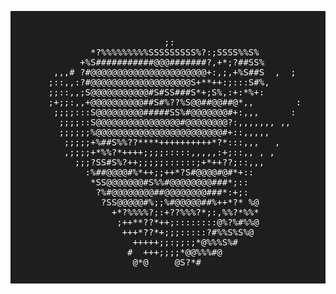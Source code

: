 <pre style="background-color:#1e1e1e; color:#ffffff; padding:10px;">
                                                                               
                                                             <span style="color:#00ffff">criicky  ─────────────────────────────────────────────────────────────</span>
                            ;:                               <span style="color:#800080">Riccardo</span>
              *?%%%%%%%%%SSSSSSSSS%?:;SSSS%%S%               
            +%S###########@@@#######?,+*;?##SS%              
       ,,,# ?#@@@@@@@@@@@@@@@@@@@@@@+:,;,+%S##S  ,  ;       
      ;::,,:?#@@@@@@@@@@@@@@@@@@@S+**++:;:::S#%,            
      ;;::,,;S@@@@@@@@@@@#S#SS###S*+;S%,:+:*%+:              
      ;+;;:,,+@@@@@@@@@@##S#%??%S@@##@@##@*,,        :      
       ;;;;:::S@@@@@@@@@#####SS%#@@@@@@@#+:,,,      :       
        ;;;;::S@@@@@@@@@@@@@@@@#@@@@@@@@?:,,,,,,, ,,        
        ;;;;;;%@@@@@@@@@@@@@@@@@@@@@@@@#+::,,,,,            
         ;;;;;+%##S%%??****++++++++++*?*:::,,,   ,          
         ,;;;;+*%%?*++++;;;;:::::,,,,,:+;::,, , ,           
           ;;;?SS#S%?++;;;;;::::::;+*++??;::,,,              
             :%##@@@@#%*++;;++*?S#@@@@#@#*+::                
              *SS@@@@@@@#S%%#@@@@@@@@###*;::                
               ?%#@@@@@@@@##@@@@@@@@###*:+;:                
                ?SS@@@@@#%;;%#@@@@@##%++*?* %@               
                  +*?%%%%?;:+??%%%?*;:,%%?*%%*               
                   ;++**??*++;::::::::@%?%#%%@               
                    +++*??*+;;;:::::?#%%S%S%@                
                      +++++;;:;;:;*@%%%S%#                   
                     #  +++;;;;*@@%%%#@                      
                      @*@     @S?*#                          
                                                             </pre>
